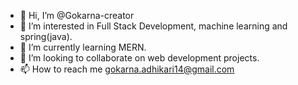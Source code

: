 - 👋 Hi, I’m @Gokarna-creator
- 👀 I’m interested in Full Stack Development, machine learning and spring(java).
- 🌱 I’m currently learning MERN.
- 💞️ I’m looking to collaborate on web development projects.
- 📫 How to reach me gokarna.adhikari14@gmail.com

<!---
Gokarna-creator/Gokarna-creator is a ✨ special ✨ repository because its `README.md` (this file) appears on your GitHub profile.
You can click the Preview link to take a look at your changes.
--->
